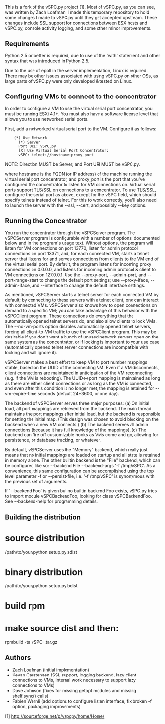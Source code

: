 This is a fork of the vSPC.py project [1]. Most of vSPC.py, as you can
see, was written by Zach Loafman. I made this temporary repository to
hold some changes I made to vSPC.py until they get accepted upstream.
These changes include SSL support for connections between ESX hosts and
vSPC.py, console activity logging, and some other minor improvements.

## Requirements ##

Python 2.5 or better is required, due to use of the 'with' statement and
other syntax that was introduced in Python 2.5.

Due to the use of epoll in the server implementation, Linux is required.
There may be other issues associated with using vSPC.py on other OSs, as
large parts of vSPC.py were only developed & tested on Linux.

## Configuring VMs to connect to the concentrator ##

In order to configure a VM to use the virtual serial port concentrator,
you must be running ESXi 4.1+. You must also have a software license
level that allows you to use networked serial ports.

First, add a networked virtual serial port to the VM. Configure it as
follows:

```
    (*) Use Network
      (*) Server
      Port URI: vSPC.py
      [X] Use Virtual Serial Port Concentrator:
      vSPC: telnet://hostname:proxy_port
```
NOTE: Direction MUST be Server, and Port URI MUST be vSPC.py. 

where hostname is the FQDN (or IP address) of the machine running the
virtual serial port concentrator, and proxy_port is the port that you've
configured the concentrator to listen for VM connections on. Virtual
serial ports support TLS/SSL on connections to a concentrator.  To use
TLS/SSL, configure the serial port as above, except for the vSPC field,
which should specify telnets instead of telnet. For this to work
correctly, you'll also need to launch the server with the --ssl, --cert,
and possibly --key options.

## Running the Concentrator ##

You run the concentrator through the vSPCServer program. The vSPCServer
program is configurable with a number of options, documented below and
in the program's usage text. Without options, the program will listen
for VM connections on port 13770, listen for admin protocol connections
on port 13371, and, for each connected VM, starts a telnet server that
listens for and serves connections from clients to the VM end of the
virtual serial port. By default, the program listens for incoming proxy
connections on 0.0.0.0, and listens for incoming admin protocol & client
to VM connections on 127.0.0.1. Use the --proxy-port, --admin-port, and
--port-range-start to change the default port settings; use
--proxy-iface, --admin-iface, and --interface to change the default
interface settings.

As mentioned, vSPCServer starts a telnet server for each connected VM by
default; by connecting to these servers with a telnet client, one can
interact with connected VMs. vSPCServer also knows how to open
connections on demand to a specific VM; you can take advantage of this
behavior with the vSPCClient program. These connections do everything
that the automatically opened telnet servers do, and also allow clients
to lock VMs. The --no-vm-ports option disables automatically opened
telnet servers, forcing all client-to-VM traffic to use the vSPCClient
program. This may be desirable if you don't want a bunch of unused
network servers open on the same system as the concentrator, or if
locking is important to your use case (automatically opened telnet
server connections are incompatible with locking and will ignore it).

vSPCServer makes a best effort to keep VM to port number mappings
stable, based on the UUID of the connecting VM. Even if a VM
disconnects, client connections are maintained in anticipation of the VM
reconnecting (e.g. if the VM is rebooting). The UUID<->port mapping is
maintained as long as there are either client connections or as long as
the VM is connected, and even after this condition is no longer met, the
mapping is retained for --vm-expire-time seconds (default 24*3600, or
one day).

The backend of vSPCServer serves three major purposes: (a) On initial
load, all port mappings are retrieved from the backend. The main thread
maintains the port mappings after initial load, but the backend is
responsible for setting the initial map. (This design was chosen to
avoid blocking on the backend when a new VM connects.) (b) The backend
serves all admin connections (because it has full knowledge of the
mappings), (c) The backend can fire off customizable hooks as VMs come
and go, allowing for persistence, or database tracking, or
whatever.

By default, vSPCServer uses the "Memory" backend, which really just
means that no initial mappings are loaded on startup and all state is
retained in memory alone. The other builtin backend is the "File"
backend, which can be configured like so: --backend File --backend-args
'-f /tmp/vSPC'.  As a convenience, this same configuration can be
accomplished using the top level parameter -f or --persist-file, i.e.
'-f /tmp/vSPC' is synonymous with the previous set of arguments.

If '--backend Foo' is given but no builtin backend Foo exists, vSPC.py
tries to import module vSPCBackendFoo, looking for class vSPCBackendFoo.
See --backend-help for programming details.

## Building the distribution ##

# source distribution #
/path/to/your/python setup.py sdist

# binary distribution #
/path/to/your/python setup.py bdist

# build rpm
# make source dist and then:
rpmbuild -ta vSPC-<version>.tar.gz

## Authors ##

- Zach Loafman (initial implementation)
- Kevan Carstensen (SSL support, logging backend, lazy client connections to VMs, internal work necessary to support lazy connections to VMs)
- Dave Johnson (fixes for missing getopt modules and missing shelf.sync() calls)
- Fabien Wernli (add options to configure listen interface, fix broken -f option, packaging improvements)

[1] http://sourceforge.net/p/vspcpy/home/Home/

